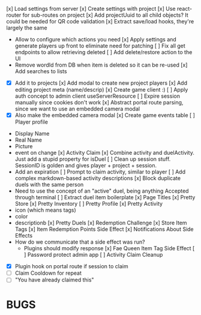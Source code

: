 [x] Load settings from server
[x] Create settings with project
[x] Use react-router for sub-routes on project
[x] Add projectUuid to all child objects? It could be needed for QR code validation
[x] Extract save/load hooks, they're largely the same
  - Allow to configure which actions you need
[x] Apply settings and generate players up front to eliminate need for patching
[ ] Fix all get endpoints to allow retrieving deleted
[ ] Add delete/restore action to the UI
  - Remove wordId from DB when item is deleted so it can be re-used
[x] Add searches to lists
  - [x] Add it to projects
[x] Add modal to create new project players
[x] Add editing project meta (name/descrip)
[x] Create game client :)
[ ] Apply auth concept to admin client useServerResource
[ ] Expire session manually since cookies don't work
[x] Abstract portal route parsing, since we want to use an embedded camera modal
  - [x] Also make the embedded camera modal
[x] Create game events table
[ ] Player profile
  - Display Name
  - Real Name
  - Picture
  - event on change
[x] Activity Claim
[x] Combine activity and duelActivity. Just add a stupid property for isDuel
[ ] Clean up session stuff. SessionID is golden and gives player + project + session.
  - Add an expiration
[ ] Prompt to claim activity, similar to player
[ ] Add complex markdown-based activity descriptions
[x] Block duplicate duels with the same person
  - Need to use the concept of an "active" duel, being anything Accepted through terminal
[ ] Extract duel item boilerplate
[x] Page Titles
[x] Pretty Store
[x] Pretty Inventory
[ ] Pretty Profile
[x] Pretty Activity
  - icon (which means tags)
  - color
  - descriptionb
[x] Pretty Duels
[x] Redemption Challenge
[x] Store Item Tags
[x] Item Redemption Points Side Effect
[x] Notifications About Side Effects
  - How do we communicate that a side effect was run?
    - Plugins should modify response
[x] Fae Queen Item Tag Side Effect
[ ] Password protect admin app
[ ] Activity Claim Cleanup
  - [x] Plugin hook on portal route if session to claim
  - [ ] Claim Cooldown for repeat
  - [ ] "You have already claimed this"

# BUGS
